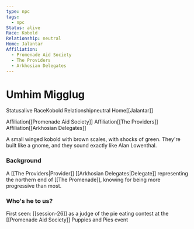 ```yaml
---
type: npc
tags:
  - npc
Status: alive
Race: Kobold
Relationship: neutral
Home: Jalantar
Affiliation:
  - Promenade Aid Society
  - The Providers
  - Arkhosian Delegates
---
```


# Umhim Migglug
<span class="dataview inline-field"><span class="inline-field-key">Status</span><span class="inline-field-value">alive</span></span>
<span class="dataview inline-field"><span class="inline-field-key">Race</span><span class="inline-field-value">Kobold</span></span>
<span class="dataview inline-field"><span class="inline-field-key">Relationship</span><span class="inline-field-value">neutral</span></span>
<span class="dataview inline-field"><span class="inline-field-key">Home</span><span class="inline-field-value">[[Jalantar]]</span></span>

<span class="dataview inline-field"><span class="inline-field-key">Affiliation</span><span class="inline-field-value">[[Promenade Aid Society]]</span></span>
<span class="dataview inline-field"><span class="inline-field-key">Affiliation</span><span class="inline-field-value">[[The Providers]]</span></span>
<span class="dataview inline-field"><span class="inline-field-key">Affiliation</span><span class="inline-field-value">[[Arkhosian Delegates]]</span></span>

A small winged kobold with brown scales, with shocks of green. They're built like a gnome, and they sound exactly like Alan Lowenthal.

### Background 

A [[The Providers|Provider]] [[Arkhosian Delegates|Delegate]] representing the northern end of [[The Promenade]], knowing for being more progressive than most. 

### Who's he to us?

First seen: [[session-26]] as a judge of the pie eating contest at the [[Promenade Aid Society]] Puppies and Pies event

